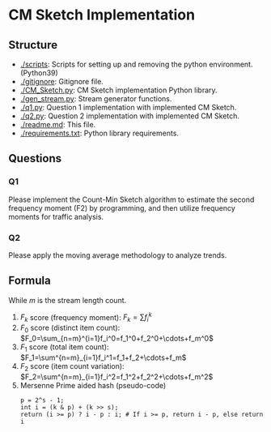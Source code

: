 # CM Sketch Implementation

## Structure

- [./scripts](./scripts): Scripts for setting up and removing the python environment. (Python39)
- [./gitignore](./gitignore): Gitignore file.
- [./CM_Sketch.py](./CM_Sketch.py): CM Sketch implementation Python library.
- [./gen_stream.py](./gen_stream.py): Stream generator functions.
- [./q1.py](./q1.py): Question 1 implementation with implemented CM Sketch.
- [./q2.py](./q2.py): Question 2 implementation with implemented CM Sketch.
- [./readme.md](./readme.md): This file.
- [./requirements.txt](./requirements.txt): Python library requirements.

## Questions

### Q1

Please implement the Count-Min Sketch algorithm to estimate the second frequency moment (F2) by programming, and then utilize frequency moments for traffic analysis.

### Q2

Please apply the moving average methodology to analyze trends.

## Formula

While $m$ is the stream length count.

1. $F_k$ score (frequency moment): $F_k=\sum f^k_i$
2. $F_0$ score (distinct item count): $F_0=\sum_{n=m}^{i=1}f_i^0=f_1^0+f_2^0+\cdots+f_m^0$
3. $F_1$ score (total item count): $F_1=\sum^{n=m}_{i=1}f_i^1=f_1+f_2+\cdots+f_m$
4. $F_2$ score (item count variation): $F_2=\sum^{n=m}_{i=1}f_i^2=f_1^2+f_2^2+\cdots+f_m^2$
5. Mersenne Prime aided hash (pseudo-code)
    ```algorithm
    p = 2^s - 1;
    int i = (k & p) + (k >> s);
    return (i >= p) ? i - p : i; # If i >= p, return i - p, else return i
    ```
